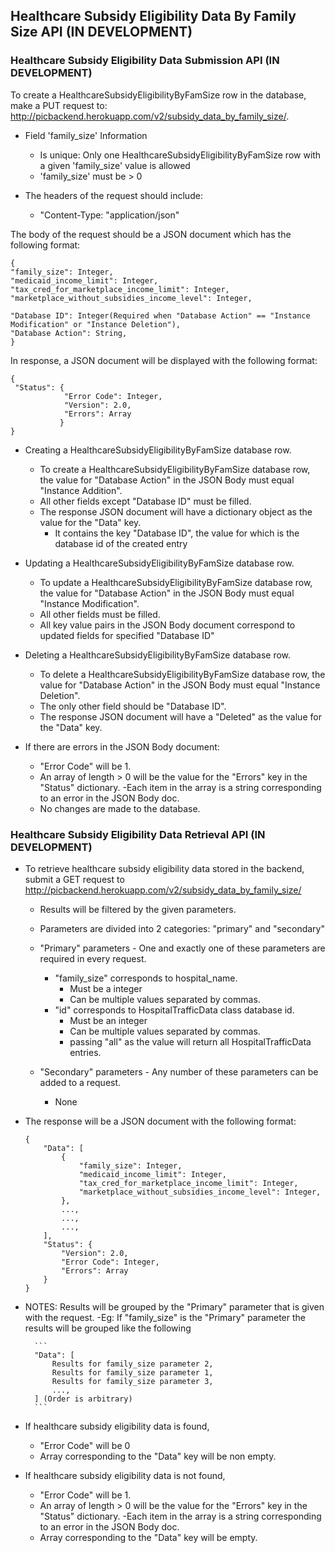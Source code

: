 ## Healthcare Subsidy Eligibility Data By Family Size API (IN DEVELOPMENT)

### Healthcare Subsidy Eligibility Data Submission API (IN DEVELOPMENT)
To create a HealthcareSubsidyEligibilityByFamSize row in the database, make a PUT request to: http://picbackend.herokuapp.com/v2/subsidy_data_by_family_size/.
- Field 'family_size' Information
    - Is unique: Only one HealthcareSubsidyEligibilityByFamSize row with a given 'family_size' value is allowed
    - 'family_size' must be > 0
    

- The headers of the request should include: 
    - "Content-Type: "application/json"
    
The body of the request should be a JSON document which has the following format:

```
{
"family_size": Integer,
"medicaid_income_limit": Integer,
"tax_cred_for_marketplace_income_limit": Integer,
"marketplace_without_subsidies_income_level": Integer,

"Database ID": Integer(Required when "Database Action" == "Instance Modification" or "Instance Deletion"),
"Database Action": String,
}
```


In response, a JSON document will be displayed with the following format:
```
{
 "Status": {
            "Error Code": Integer,
            "Version": 2.0,
            "Errors": Array
           }
}
```

- Creating a HealthcareSubsidyEligibilityByFamSize database row.
    - To create a HealthcareSubsidyEligibilityByFamSize database row, the value for "Database Action" in the JSON Body must equal "Instance Addition".
    - All other fields except "Database ID" must be filled.
    - The response JSON document will have a dictionary object as the value for the "Data" key.
        - It contains the key "Database ID", the value for which is the database id of the created entry
    
- Updating a HealthcareSubsidyEligibilityByFamSize database row.
    - To update a HealthcareSubsidyEligibilityByFamSize database row, the value for "Database Action" in the JSON Body must equal "Instance Modification".
    - All other fields must be filled.
    - All key value pairs in the JSON Body document correspond to updated fields for specified "Database ID"

- Deleting a HealthcareSubsidyEligibilityByFamSize database row.
    - To delete a HealthcareSubsidyEligibilityByFamSize database row, the value for "Database Action" in the JSON Body must equal "Instance Deletion".
    - The only other field should be "Database ID".
    - The response JSON document will have a "Deleted" as the value for the "Data" key.
    
- If there are errors in the JSON Body document:
    - "Error Code" will be 1.
    - An array of length > 0 will be the value for the "Errors" key in the "Status" dictionary.
        -Each item in the array is a string corresponding to an error in the JSON Body doc.
    - No changes are made to the database.
    
### Healthcare Subsidy Eligibility Data Retrieval API (IN DEVELOPMENT)
- To retrieve healthcare subsidy eligibility data stored in the backend, submit a GET request to http://picbackend.herokuapp.com/v2/subsidy_data_by_family_size/
    - Results will be filtered by the given parameters.
    - Parameters are divided into 2 categories: "primary" and "secondary"
    
    - "Primary" parameters - One and exactly one of these parameters are required in every request.
        - "family_size" corresponds to hospital_name.
            - Must be a integer
            - Can be multiple values separated by commas.
        - "id" corresponds to HospitalTrafficData class database id.
            - Must be an integer
            - Can be multiple values separated by commas.
            - passing "all" as the value will return all HospitalTrafficData entries.
    
    - "Secondary" parameters - Any number of these parameters can be added to a request.
        - None
        
- The response will be a JSON document with the following format:
    ```
    {
        "Data": [
            {
                "family_size": Integer,
                "medicaid_income_limit": Integer,
                "tax_cred_for_marketplace_income_limit": Integer,
                "marketplace_without_subsidies_income_level": Integer,
            },
            ...,
            ...,
            ...,
        ],
        "Status": {
            "Version": 2.0,
            "Error Code": Integer,
            "Errors": Array
        }
    }
    ```

- NOTES: Results will be grouped by the "Primary" parameter that is given with the request.
    -Eg: If "family_size" is the "Primary" parameter the results will be grouped like the following
        
        ```
        "Data": [
            Results for family_size parameter 2,
            Results for family_size parameter 1,
            Results for family_size parameter 3,
            ...,
        ] (Order is arbitrary)
        ```
        
- If healthcare subsidy eligibility data is found,
    - "Error Code" will be 0
    - Array corresponding to the "Data" key will be non empty.
- If healthcare subsidy eligibility data is not found,
    - "Error Code" will be 1.
    - An array of length > 0 will be the value for the "Errors" key in the "Status" dictionary.
        -Each item in the array is a string corresponding to an error in the JSON Body doc.
    - Array corresponding to the "Data" key will be empty.